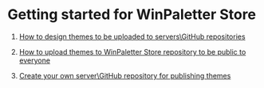 # Getting started for WinPaletter Store

1. [How to design themes to be uploaded to servers\GitHub repositories](https://github.com/Abdelrhman-AK/WinPaletter/blob/master/Documentations/Store/DesigningThemesRules.md)

2. [How to upload themes to WinPaletter Store repository to be public to everyone](https://github.com/Abdelrhman-AK/WinPaletter/blob/master/Documentations/Store/Upload_Help.md)

3. [Create your own server\GitHub repository for publishing themes](https://github.com/Abdelrhman-AK/WinPaletter/blob/master/Documentations/Store/OnlineStoreSource.md)
